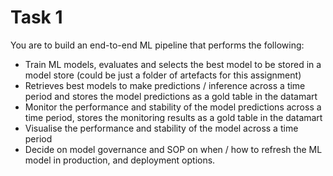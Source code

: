 # Task 1

You are to build an end-to-end ML pipeline that performs the following:

- Train ML models, evaluates and selects the best model to be stored in a model store (could be just a folder of artefacts for this assignment)
- Retrieves best models to make predictions / inference across a time period and stores the model predictions as a gold table in the datamart
- Monitor the performance and stability of the model predictions across a time period, stores the monitoring results as a gold table in the datamart
- Visualise the performance and stability of the model across a time period
- Decide on model governance and SOP on when / how to refresh the ML model in production, and deployment options.
